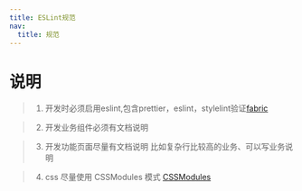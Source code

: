 ```yaml
---
title: ESLint规范
nav:
  title: 规范
---
```


# 说明

> 1. 开发时必须启用eslint,包含prettier，eslint，stylelint验证[fabric](https://github.com/umijs/fabric#readme)

> 2. 开发业务组件必须有文档说明

> 3. 开发功能页面尽量有文档说明 比如复杂行比较高的业务、可以写业务说明

> 4. css 尽量使用 CSSModules 模式 [CSSModules](~docs/knowledge/css-modules)